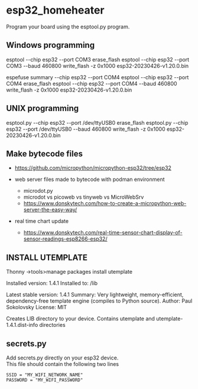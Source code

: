# esp32_homeheater

Program your board using the esptool.py program.

## Windows programming ##
esptool --chip esp32 --port COM3 erase_flash
esptool --chip esp32 --port COM3 --baud 460800 write_flash -z 0x1000 esp32-20230426-v1.20.0.bin

espefuse summary --chip esp32 --port COM4
esptool --chip esp32 --port COM4 erase_flash
esptool --chip esp32 --port COM4 --baud 460800 write_flash -z 0x1000 esp32-20230426-v1.20.0.bin

## UNIX programming ##
esptool.py --chip esp32 --port /dev/ttyUSB0 erase_flash
esptool.py --chip esp32 --port /dev/ttyUSB0 --baud 460800 write_flash -z 0x1000 esp32-20230426-v1.20.0.bin

## Make bytecode files ##
  * https://github.com/micropython/micropython-esp32/tree/esp32

* web server files made to bytecode with podman environment
  * microdot.py
  * microdot vs picoweb vs tinyweb vs MicroWebSrv
  * https://www.donskytech.com/how-to-create-a-micropython-web-server-the-easy-way/

* real time chart update
  * https://www.donskytech.com/real-time-sensor-chart-display-of-sensor-readings-esp8266-esp32/

## INSTALL UTEMPLATE ##
Thonny ->tools>manage packages 
install utemplate

Installed version: 1.4.1
Installed to: /lib

Latest stable version: 1.4.1
Summary: Very lightweight, memory-efficient, dependency-free template engine (compiles to Python source).
Author: Paul Sokolovsky
License: MIT

Creates LIB directory to your device.
Contains utemplate and utemplate-1.4.1.dist-info directories

## secrets.py ##
Add secrets.py directly on your esp32 device.  
This file should contain the following two lines
```
SSID = "MY_WIFI_NETWORK_NAME"
PASSWORD = "MY_WIFI_PASSWORD"
```
